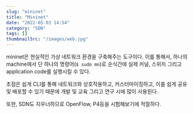 ```yaml
---
slug: "mininet"
title: "Mininet"
date: "2022-05-03 14:54"
category: "SDN"
tags: []
thumbnailSrc: "/images/web.jpg"
---
```


mininet은 현실적인 가상 네트워크 환경을 구축해주는 도구이다. 이를 통해서, 하나의 machine에서 단 하나의 명령어(`$ sudo mn`)로 순식간에 실제 커널, 스위치 그리고 application code를 실행시킬 수 있다.

초점은 쉽게 CLI를 통해 네트워크와 상호작용하고, 커스터마이징하고, 이를 쉽게 공유 및 배포할 수 있기 때문에 개발 및 교육 그리고 연구 시에 많이 사용된다.

또한, SDN도 지우너하므로 OpenFlow, P4등을 시험해보기에 적절하다.